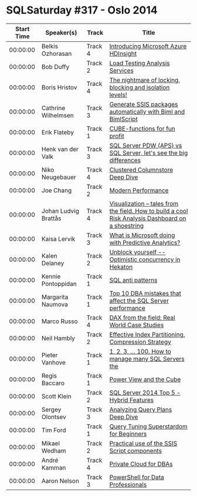 # SQLSaturday #317 - Oslo 2014
Start Time|Speaker(s)|Track|Title
---|---|---|---
00:00:00|Belkis Ozhorasan|Track 4|[Introducing Microsoft Azure HDInsight](10205.md)
00:00:00|Bob Duffy|Track 2|[Load Testing Analysis Services](10568.md)
00:00:00|Boris Hristov|Track 4|[The nightmare of locking, blocking and isolation levels!](10953.md)
00:00:00|Cathrine Wilhelmsen|Track 3|[Generate SSIS packages automatically with Biml and BimlScript](11230.md)
00:00:00|Erik Flateby|Track 1|[CUBE-functions for fun  profit](13922.md)
00:00:00|Henk van der Valk|Track 3|[SQL Server PDW (APS)  vs SQL Server, let's see the big differences ](15124.md)
00:00:00|Niko Neugebauer|Track 4|[Clustered Columnstore Deep Dive](15428.md)
00:00:00|Joe Chang|Track 2|[Modern Performance](16095.md)
00:00:00|Johan Ludvig Brattås|Track 4|[Visualization – tales from the field.  How to build a cool Risk Analysis Dashboard on a shoestring](17140.md)
00:00:00|Kaisa  Lervik |Track 3|[What is Microsoft doing with Predictive Analytics?](17838.md)
00:00:00|Kalen Delaney|Track 2|[Unblock yourself -- Optimistic concurrency in Hekaton](17852.md)
00:00:00|Kennie Pontoppidan|Track 1|[SQL anti patterns](18130.md)
00:00:00|Margarita Naumova|Track 1|[Top 10 DBA mistakes that affect the SQL Server performance](19380.md)
00:00:00|Marco Russo|Track 4|[DAX from the field: Real World Case Studies](19472.md)
00:00:00|Neil Hambly|Track 2|[Effective Index Partitioning, Compression Strategy](21388.md)
00:00:00|Pieter Vanhove|Track 1|[1, 2, 3, … 100. How to manage many SQL Servers the](22148.md)
00:00:00|Regis Baccaro|Track 1|[Power View and the Cube](22856.md)
00:00:00|Scott Klein|Track 2|[SQL Server 2014 Top 5 - Hybrid Features](24199.md)
00:00:00|Sergey Olontsev|Track 3|[Analyzing Query Plans Deep Dive](24374.md)
00:00:00|Tim Ford|Track 1|[Query Tuning Superstardom for Beginners](26883.md)
00:00:00|Mikael Wedham|Track 2|[Practical use of the SSIS Script components](27783.md)
00:00:00|André Kamman|Track 4|[Private Cloud for DBAs](34569.md)
00:00:00|Aaron Nelson|Track 3|[PowerShell for Data Professionals](8877.md)
